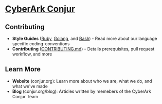 # [CyberArk Conjur](https://github.com/cyberark)

## Contributing
- **Style Guides** ([Ruby](conventions/ruby-style-guide.md), [Golang](conventions/golang-style-guide.md), and [Bash](conventions/bash-style-guide.md)) - Read more about our language specific coding-conventions
- **Contributing** ([CONTRIBUTING.md](CONTRIBUTING.md)) - Details prerequisites, pull request workflow, and more

## Learn More
- **Website** (conjur.org): Learn more about who we are, what we do, and what we've made
- **Blog** (conjur.org/blog): Articles written by memebers of the CyberArk Conjur Team